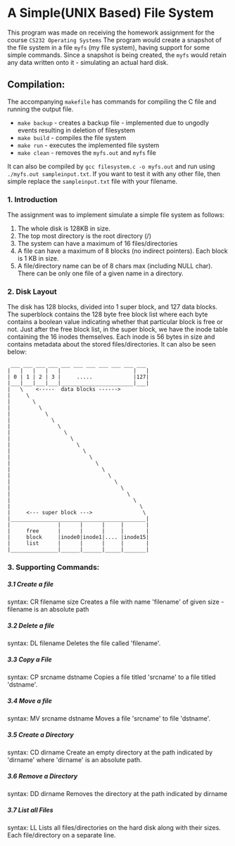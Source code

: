 # A Simple(UNIX Based) File System

This program was made on receiving the homework assignment for the course ```CS232 Operating Systems``` The program would create a snapshot of the file system in a file ```myfs``` (my file system), having support for some simple commands. Since a snapshot is being created, the ```myfs``` would retain any data written onto it - simulating an actual hard disk.

## Compilation:
The accompanying ```makefile``` has commands for compiling the C file and running the output file. 
* ```make backup``` - creates a backup file - implemented due to ungodly events resulting in deletion of filesystem
* ```make build``` - compiles the file system
* ```make run``` - executes the implemented file system
* ```make clean``` - removes the ```myfs.out``` and ```myfs``` file

It can also be compiled by ```gcc filesystem.c -o myfs.out``` and run using ```./myfs.out sampleinput.txt```. If you want to test it with any other file, then simple replace the ```sampleinput.txt``` file with your filename. 

### 1. Introduction
The assignment was to implement simulate a simple file system as follows:
<ol>
    <li>The whole disk is 128KB in size.</li>
    <li>The top most directory is the root directory (/)</li>
    <li>The system can have a maximum of 16 files/directories</li>
    <li>A file can have a maximum of 8 blocks (no indirect pointers). Each block is 1 KB in size.</li>
    <li>A file/directory name can be of 8 chars max (including NULL char). There can be only one file of a given name in a directory.</li>
</ol>

### 2. Disk Layout
The disk has 128 blocks, divided into 1 super block, and 127 data blocks. The superblock contains the 128 byte free block list where each byte contains a boolean value indicating whether that particular block is free or not. Just after the free block list, in the super block, we have the inode table containing the 16 inodes themselves. Each inode is 56 bytes in size and contains metadata about the stored files/directories. It can also be seen below:

```
 ___ ___ ___ ___ ___ ___ ___ ___ ___ ___ ___ 
|   |   |   |   |                       |   |
| 0 | 1 | 2 | 3 |     .....             |127|
|___|___|___|___|_______________________|___|
|   \    <-----  data blocks ------>
|     \
|       \
|         \
|           \
|             \
|               \
|                 \
|                   \
|                     \
|                       \
|                         \
|                           \
|                             \
|                               \
|                                 \
|                                   \
|                                     \
|                                       \
|                                         \
|     <--- super block --->                \
|___________________________________________|
|               |      |      |     |       |
|     free      |      |      |     |       |
|     block     |inode0|inode1|.... |inode15|
|     list      |      |      |     |       |
|_______________|______|______|_____|_______|
```

### 3. Supporting Commands:
##### 3.1 Create a file
syntax: CR filename size
Creates a file with name 'filename' of given size - filename is an absolute path 

##### 3.2 Delete a file
syntax: DL filename
Deletes the file called 'filename'.

##### 3.3 Copy a File
syntax: CP srcname dstname
Copies a file titled 'srcname' to a file titled 'dstname'.

##### 3.4 Move a file
syntax: MV srcname dstname
Moves a file 'srcname' to file 'dstname'.

##### 3.5 Create a Directory
syntax: CD dirname
Create an empty directory at the path indicated by 'dirname' where 'dirname' is an absolute path.

##### 3.6 Remove a Directory
syntax: DD dirname
Removes the directory at the path indicated by dirname

##### 3.7 List all Files
syntax: LL
Lists all files/directories on the hard disk along with their sizes. Each file/directory on a separate line.